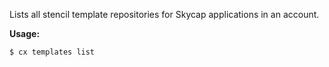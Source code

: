 Lists all stencil template repositories for Skycap applications in an account.

**Usage:**

```bash
$ cx templates list
```